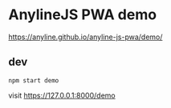 # AnylineJS PWA demo

https://anyline.github.io/anyline-js-pwa/demo/

## dev

`npm start demo`

visit https://127.0.0.1:8000/demo
